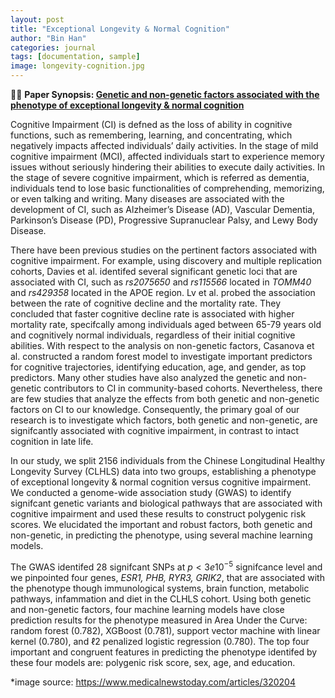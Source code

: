```yaml
---
layout: post
title: "Exceptional Longevity & Normal Cognition"
author: "Bin Han"
categories: journal
tags: [documentation, sample]
image: longevity-cognition.jpg
---
```


📖📖 **Paper Synopsis: [Genetic and non-genetic factors associated with the phenotype of exceptional longevity & normal cognition](https://www.nature.com/articles/s41598-020-75446-2)**

Cognitive Impairment (CI) is defned as the loss of ability in cognitive functions, such as remembering, learning, and concentrating, which negatively impacts affected individuals’ daily activities. In the stage of mild cognitive impairment (MCI), affected individuals start to experience memory issues without seriously hindering their abilities to execute daily activities. In the stage of severe cognitive impairment, which is referred as dementia, individuals tend to lose basic functionalities of comprehending, memorizing, or even talking and writing. Many diseases are associated with the development of CI, such as Alzheimer’s Disease (AD), Vascular Dementia, Parkinson’s Disease (PD), Progressive Supranuclear Palsy, and Lewy Body Disease.

There have been previous studies on the pertinent factors associated with cognitive impairment. For example, using discovery and multiple replication cohorts, Davies et al. identifed several significant genetic loci that are associated with CI, such as *rs2075650* and *rs115566* located in *TOMM40* and *rs429358* located in the APOE region. Lv et al. probed the association between the rate of cognitive decline and the mortality rate. They concluded that faster cognitive decline rate is associated with higher mortality rate, specifcally among individuals aged between 65-79 years old and cognitively normal individuals, regardless of their initial cognitive abilities. With respect to the analysis on non-genetic factors, Casanova et al. constructed a random forest model to investigate important predictors for cognitive trajectories, identifying education, age, and gender, as top predictors. Many other studies have also analyzed the genetic and non-genetic contributors to CI in community-based cohorts. Nevertheless, there are few studies that analyze the effects from both genetic and non-genetic factors on CI to our knowledge. Consequently, the primary goal of our research is to investigate which factors, both genetic and non-genetic, are signifcantly associated with cognitive impairment, in contrast to intact cognition in late life. 

In our study, we split 2156 individuals from the Chinese Longitudinal Healthy Longevity Survey (CLHLS) data into two groups, establishing a phenotype of exceptional longevity & normal cognition versus cognitive impairment. We conducted a genome-wide association study (GWAS) to identify signifcant genetic variants and biological pathways that are associated with cognitive impairment and used these results to construct polygenic risk scores. We elucidated the important and robust factors, both genetic and non-genetic, in predicting the phenotype, using several machine learning models.

The GWAS identifed 28 signifcant SNPs at $p<3e10^{-5}$ signifcance level and we pinpointed four genes, *ESR1, PHB, RYR3, GRIK2*, that are associated with the phenotype though immunological systems, brain function, metabolic pathways, infammation and diet in the CLHLS cohort. Using both genetic and non-genetic factors, four machine learning models have close prediction results for the phenotype measured in Area Under the Curve: random forest (0.782), XGBoost (0.781), support vector machine with linear kernel (0.780), and ℓ2 penalized logistic regression (0.780). The top four important and congruent features in predicting the phenotype identifed by these four models are: polygenic risk score, sex, age, and education.

*image source: https://www.medicalnewstoday.com/articles/320204
